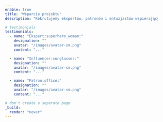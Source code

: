 ```yaml
---
enable: true
title: "Wsparcie projektu"
description: "Rekrutujemy ekspertów, patronów i entuzjastów wspierających projekt merytorycznie i medialnie."

# Testimonials
testimonials:
  - name: "Ekspert:superhero_woman:"
    designation: ""
    avatar: "/images/avatar-sm.png"
    content: "..."

  - name: "Influencer:sunglasses:"
    designation: ""
    avatar: "/images/avatar-sm.png"
    content: "..."

  - name: "Patron:office:"
    designation: ""
    avatar: "/images/avatar-sm.png"
    content: "..."

# don't create a separate page
_build:
  render: "never"
---
```

